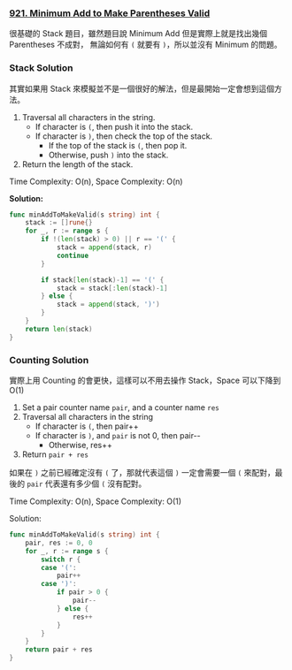 ### [921. Minimum Add to Make Parentheses Valid]

很基礎的 Stack 題目，雖然題目說 Minimum Add 但是實際上就是找出幾個 Parentheses 不成對，
無論如何有 `(` 就要有 `)`，所以並沒有 Minimum 的問題。

### Stack Solution

其實如果用 Stack 來模擬並不是一個很好的解法，但是最開始一定會想到這個方法。
1.  Traversal all characters in the string.
    -   If character is `(`, then push it into the stack.
    -   If character is `)`, then check the top of the stack.
        -   If the top of the stack is `(`, then pop it.
        -   Otherwise, push `)` into the stack.
2.  Return the length of the stack.

Time Complexity: O(n), Space Complexity: O(n)

**Solution:**
```go
func minAddToMakeValid(s string) int {
    stack := []rune{}
    for _, r := range s {
        if !(len(stack) > 0) || r == '(' {
            stack = append(stack, r)
            continue
        }

        if stack[len(stack)-1] == '(' {
            stack = stack[:len(stack)-1]
        } else {
            stack = append(stack, ')')
        }
    }
    return len(stack)   
}
```

### Counting Solution

實際上用 Counting 的會更快，這樣可以不用去操作 Stack，Space 可以下降到 O(1)
1.  Set a pair counter name `pair`, and a counter name `res`
2.  Traversal all characters in the string
    -   If character is `(`, then pair++
    -   If character is `)`, and `pair` is not 0, then pair--
        -   Otherwise, res++
3.  Return `pair + res`

如果在 `)` 之前已經確定沒有 `(` 了，那就代表這個 `)` 一定會需要一個 `(` 來配對，最後的 `pair` 代表還有多少個 `(` 沒有配對。

Time Complexity: O(n), Space Complexity: O(1)

Solution:
```go
func minAddToMakeValid(s string) int {
    pair, res := 0, 0
    for _, r := range s {
        switch r {
        case '(':
            pair++
        case ')':
            if pair > 0 {
                pair--
            } else {
                res++
            }
        }
    }
    return pair + res
}
```

[921. Minimum Add to Make Parentheses Valid]: https://leetcode.com/problems/minimum-add-to-make-parentheses-valid/